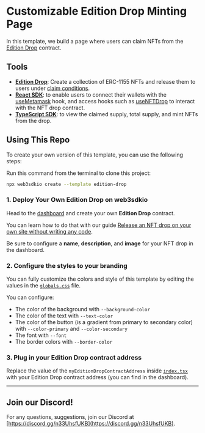# Customizable Edition Drop Minting Page

In this template, we build a page where users can claim NFTs from the [Edition Drop](https://docs.web3sdk.io/pre-built-contracts/edition-drop) contract.

## Tools

- [**Edition Drop**](https://docs.web3sdk.io/pre-built-contracts/edition-drop): Create a collection of ERC-1155 NFTs and release them to users under [claim conditions](https://docs.web3sdk.io/pre-built-contracts/edition-drop#minting--claiming-nfts).
- [**React SDK**](https://docs.web3sdk.io/react): to enable users to connect their wallets with the [useMetamask](https://docs.web3sdk.io/react/react.usemetamask) hook, and access hooks such as [useNFTDrop](https://docs.web3sdk.io/react/react.usenftdrop) to interact with the NFT drop contract.
- [**TypeScript SDK**](https://docs.web3sdk.io/typescript): to view the claimed supply, total supply, and mint NFTs from the drop.

## Using This Repo

To create your own version of this template, you can use the following steps:

Run this command from the terminal to clone this project:

```bash
npx web3sdkio create --template edition-drop
```

### 1. Deploy Your Own Edition Drop on web3sdkio

Head to the [dashboard](https://web3sdk.io/dashboard) and create your own **Edition Drop** contract.

You can learn how to do that with our guide [Release an NFT drop on your own site without writing any code](https://docs.web3sdk.io/guides/release-an-nft-drop-with-no-code#create-a-drop-contract).

Be sure to configure a **name**, **description**, and **image** for your NFT drop in the dashboard.

### 2. Configure the styles to your branding

You can fully customize the colors and style of this template by editing the values in the [`globals.css`](/styles/globals.css) file.

You can configure:

- The color of the background with `--background-color`
- The color of the text with `--text-color`
- The color of the button (is a gradient from primary to secondary color) with `--color-primary` and `--color-secondary`
- The font with `--font`
- The border colors with `--border-color`

### 3. Plug in your Edition Drop contract address

Replace the value of the `myEditionDropContractAddress` inside [`index.tsx`](/pages/index.tsx) with your Edition Drop contract address (you can find in the dashboard).

---

## Join our Discord!

For any questions, suggestions, join our Discord at [https://discord.gg/n33UhsfUKB](https://discord.gg/n33UhsfUKB).
